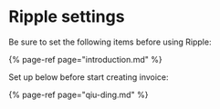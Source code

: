 # Ripple settings

Be sure to set the following items before using Ripple: 

{% page-ref page="introduction.md" %}

Set up below before start creating invoice: 

{% page-ref page="qiu-ding.md" %}



